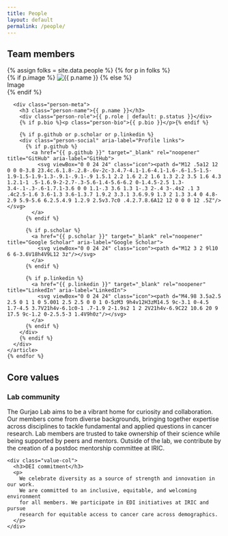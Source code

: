 ```yaml
---
title: People
layout: default
permalink: /people/
---
```


<section class="people-page">
  <h1 class="page-title">Team members</h1>

  <div class="people-list">
    {% assign folks = site.data.people %}
    {% for p in folks %}
    <article class="person-card">
      <div class="person-photo-wrap">
        {% if p.image %}
          <img class="person-photo" src="{{ p.image | relative_url }}" alt="{{ p.name }}">
        {% else %}
          <div class="person-photo placeholder" aria-hidden="true">Image</div>
        {% endif %}
      </div>

      <div class="person-meta">
        <h3 class="person-name">{{ p.name }}</h3>
        <div class="person-role">{{ p.role | default: p.status }}</div>
        {% if p.bio %}<p class="person-bio">{{ p.bio }}</p>{% endif %}

        {% if p.github or p.scholar or p.linkedin %}
        <div class="person-social" aria-label="Profile links">
          {% if p.github %}
            <a href="{{ p.github }}" target="_blank" rel="noopener" title="GitHub" aria-label="GitHub">
              <svg viewBox="0 0 24 24" class="icon"><path d="M12 .5a12 12 0 0 0-3.8 23.4c.6.1.8-.2.8-.6v-2c-3.4.7-4.1-1.6-4.1-1.6-.6-1.5-1.5-1.9-1.5-1.9-1.3-.9.1-.9.1-.9 1.5.1 2.2 1.6 2.2 1.6 1.3 2.2 3.5 1.6 4.3 1.2.1-1 .5-1.6.9-2-2.7-.3-5.6-1.4-5.6-6.2 0-1.4.5-2.5 1.3-3.4-.1-.3-.6-1.7.1-3.6 0 0 1.1-.3 3.6 1.3 1-.3 2-.4 3-.4s2 .1 3 .4c2.5-1.6 3.6-1.3 3.6-1.3.7 1.9.2 3.3.1 3.6.9.9 1.3 2 1.3 3.4 0 4.8-2.9 5.9-5.6 6.2.5.4.9 1.2.9 2.5v3.7c0 .4.2.7.8.6A12 12 0 0 0 12 .5Z"/></svg>
            </a>
          {% endif %}

          {% if p.scholar %}
            <a href="{{ p.scholar }}" target="_blank" rel="noopener" title="Google Scholar" aria-label="Google Scholar">
              <svg viewBox="0 0 24 24" class="icon"><path d="M12 3 2 9l10 6 6-3.6V18h4V9L12 3z"/></svg>
            </a>
          {% endif %}

          {% if p.linkedin %}
            <a href="{{ p.linkedin }}" target="_blank" rel="noopener" title="LinkedIn" aria-label="LinkedIn">
              <svg viewBox="0 0 24 24" class="icon"><path d="M4.98 3.5a2.5 2.5 0 1 1 0 5.001 2.5 2.5 0 0 1 0-5zM3 9h4v12H3zM14.5 9c-3.1 0-4.5 1.7-4.5 3.7V21h4v-6.1c0-1 .7-1.9 2-1.9s2 1 2 2V21h4v-6.9C22 10.6 20 9 17.5 9c-1.2 0-2.5.5-3 1.4V9h0z"/></svg>
            </a>
          {% endif %}
        </div>
        {% endif %}
      </div>
    </article>
    {% endfor %}
  </div>
</section>

<section class="values-section">
  <h2 class="page-title">Core values</h2>

  <div class="values-grid">
    <div class="value-col">
      <h3>Lab community</h3>
      <p>
        The Gurjao Lab aims to be a vibrant home for curiosity and collaboration.
        Our members come from diverse backgrounds, bringing together expertise
        across disciplines to tackle fundamental and applied questions in cancer
        research. Lab members are trusted to take ownership of their science
        while being supported by peers and mentors. Outside of the lab, we
        contribute by the creation of a postdoc mentorship committee at IRIC.
      </p>
    </div>

    <div class="value-col">
      <h3>DEI commitment</h3>
      <p>
        We celebrate diversity as a source of strength and innovation in our work.
        We are committed to an inclusive, equitable, and welcoming environment
        for all members. We participate in EDI initiatives at IRIC and pursue
        research for equitable access to cancer care across demographics.
      </p>
    </div>
  </div>
</section>
